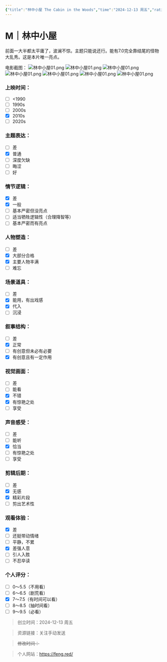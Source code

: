 ```yaml
---
{"title":"林中小屋 The Cabin in the Woods","time":"2024-12-13 周五","rating":7,"豆瓣":7.6,"上映时间":["2012"],"类型":["M","恐怖"],"导演":["德鲁·戈达德 Drew Goddard"],"主演":["克里斯汀·康奈利 Kristen Connolly","弗兰·克朗茨 Fran Kranz"],"国家/地区":["美国"],"片长/分钟":"95分钟","dg-publish":true,"permalink":"/300 评价/M电影/新近看过/林中小屋/","dgPassFrontmatter":true,"created":"2024-12-13T17:49:51.006+08:00","updated":"2024-12-13T21:35:53.899+08:00"}
---
```


# M｜林中小屋
前面一大半都太平庸了，波澜不惊。主题只能说还行。能有7.0完全靠结尾的怪物大乱秀。这是本片唯一亮点。

电影截图：
![林中小屋01.png](https://maple-forest-1315227141.cos.ap-nanjing.myqcloud.com/20241213213403341.jpg)
![林中小屋01.png](https://maple-forest-1315227141.cos.ap-nanjing.myqcloud.com/20241213213403343.jpg)
![林中小屋01.png](https://maple-forest-1315227141.cos.ap-nanjing.myqcloud.com/20241213213403344.jpg)
![林中小屋01.png](https://maple-forest-1315227141.cos.ap-nanjing.myqcloud.com/20241213213403345.jpg)
![林中小屋01.png](https://maple-forest-1315227141.cos.ap-nanjing.myqcloud.com/20241213213403346.jpg)
![林中小屋01.png](https://maple-forest-1315227141.cos.ap-nanjing.myqcloud.com/20241213213403347.jpg)
![林中小屋01.png](https://maple-forest-1315227141.cos.ap-nanjing.myqcloud.com/20241213213403348.jpg)

### 上映时间：
- [ ] <1990
- [ ] 1990s
- [ ] 2000s
- [x] 2010s
- [ ] 2020s
### 主题表达：
- [ ] 差
- [x] 普通
- [ ] 深度欠缺
- [ ] 晦涩
- [ ] 好
### 情节逻辑：
- [x] 差
- [x] 一般
- [ ] 基本严密但没亮点
- [ ] 适当牺牲逻辑性（合理降智等）
- [ ] 基本严密而有亮点
### 人物塑造：
- [ ] 差
- [x] 大部分合格
- [x] 主要人物丰满
- [ ] 难忘
### 场景道具：
- [ ] 差
- [x] 能用，有出戏感
- [x] 代入
- [ ] 沉浸
### 叙事结构：
- [ ] 差
- [x] 正常
- [ ] 有创意但未必有必要
- [x] 有创意且有一定作用
### 视觉画面：
- [ ] 差
- [ ] 能看
- [x] 不错
- [x] 有惊艳之处
- [ ] 享受
### 声音感受：
- [ ] 差
- [ ] 能听
- [x] 恰当
- [ ] 有惊艳之处
- [ ] 享受
### 剪辑后期：
- [ ] 差
- [x] 无感
- [x] 精彩片段
- [ ] 剪出艺术性
### 观看体验：
- [x] 差
- [ ] 还挺带动情绪
- [ ] 平静，不累
- [x] 差强人意
- [ ] 引人入胜
- [ ] 不忍卒读
### 个人评分：
- [ ] 0～5.5（不用看）
- [ ] 6～6.5（剧荒看）
- [x] 7～7.5（有时间可以看）
- [ ] 8～8.5（抽时间看）
- [ ] 9～9.5（必看）

>创立时间：2024-12-13 周五

>资源链接：关注手动发送

>~~修改时间：~~

>个人网站：https://feng.red/



